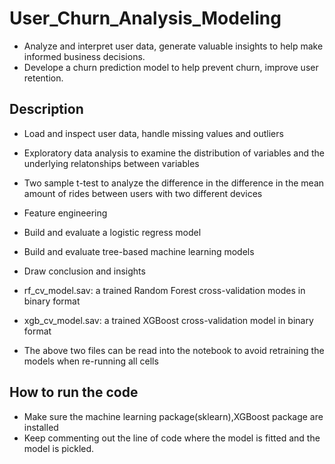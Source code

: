 # User_Churn_Analysis_Modeling
- Analyze and interpret user data, generate valuable insights to help make informed business decisions.
- Develope a churn prediction model to help prevent churn, improve user retention.

## Description
- Load and inspect user data, handle missing values and outliers
- Exploratory data analysis to examine the distribution of variables and the underlying relatonships between variables
- Two sample t-test to analyze the difference in the difference in the mean amount of rides between users with two different devices
- Feature engineering
- Build and evaluate a logistic regress model
- Build and evaluate tree-based machine learning models
- Draw conclusion and insights 

- rf_cv_model.sav: a trained Random Forest cross-validation modes in binary format
- xgb_cv_model.sav: a trained XGBoost cross-validation model in binary format
- The above two files can be read into the notebook to avoid retraining the models when re-running all cells

## How to run the code
- Make sure the machine learning package(sklearn),XGBoost package are installed
- Keep commenting out the line of code where the model is fitted and the model is pickled.
